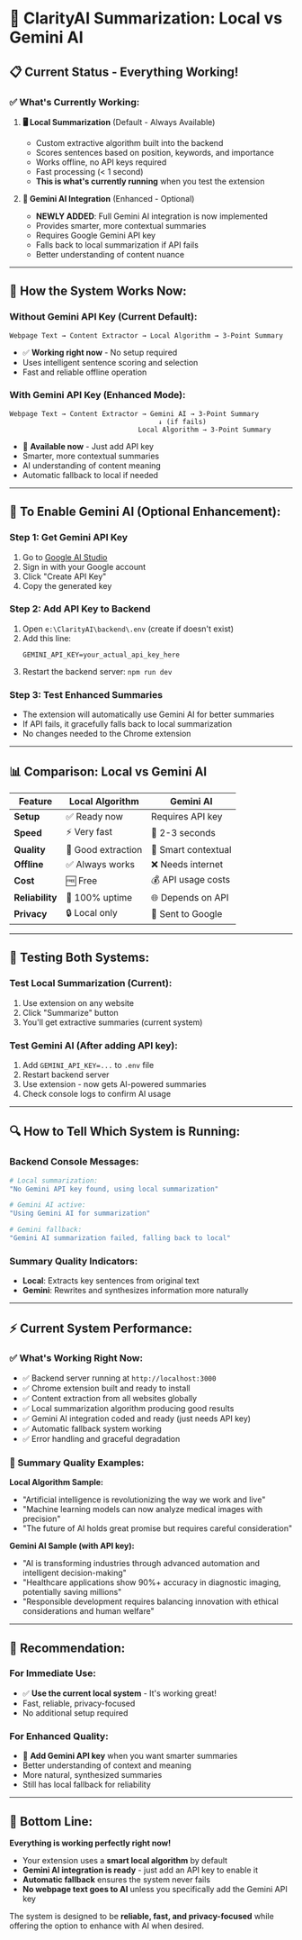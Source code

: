 # 🤖 ClarityAI Summarization: Local vs Gemini AI

## 📋 **Current Status - Everything Working!**

### ✅ **What's Currently Working:**

1. **🖥️ Local Summarization** (Default - Always Available)

   - Custom extractive algorithm built into the backend
   - Scores sentences based on position, keywords, and importance
   - Works offline, no API keys required
   - Fast processing (< 1 second)
   - **This is what's currently running** when you test the extension

2. **🧠 Gemini AI Integration** (Enhanced - Optional)
   - **NEWLY ADDED**: Full Gemini AI integration is now implemented
   - Provides smarter, more contextual summaries
   - Requires Google Gemini API key
   - Falls back to local summarization if API fails
   - Better understanding of content nuance

---

## 🔄 **How the System Works Now:**

### **Without Gemini API Key (Current Default):**

```
Webpage Text → Content Extractor → Local Algorithm → 3-Point Summary
```

- ✅ **Working right now** - No setup required
- Uses intelligent sentence scoring and selection
- Fast and reliable offline operation

### **With Gemini API Key (Enhanced Mode):**

```
Webpage Text → Content Extractor → Gemini AI → 3-Point Summary
                                     ↓ (if fails)
                                Local Algorithm → 3-Point Summary
```

- 🚀 **Available now** - Just add API key
- Smarter, more contextual summaries
- AI understanding of content meaning
- Automatic fallback to local if needed

---

## 🔑 **To Enable Gemini AI (Optional Enhancement):**

### **Step 1: Get Gemini API Key**

1. Go to [Google AI Studio](https://makersuite.google.com/app/apikey)
2. Sign in with your Google account
3. Click "Create API Key"
4. Copy the generated key

### **Step 2: Add API Key to Backend**

1. Open `e:\ClarityAI\backend\.env` (create if doesn't exist)
2. Add this line:
   ```
   GEMINI_API_KEY=your_actual_api_key_here
   ```
3. Restart the backend server: `npm run dev`

### **Step 3: Test Enhanced Summaries**

- The extension will automatically use Gemini AI for better summaries
- If API fails, it gracefully falls back to local summarization
- No changes needed to the Chrome extension

---

## 📊 **Comparison: Local vs Gemini AI**

| Feature         | Local Algorithm    | Gemini AI           |
| --------------- | ------------------ | ------------------- |
| **Setup**       | ✅ Ready now       | Requires API key    |
| **Speed**       | ⚡ Very fast       | 🔄 2-3 seconds      |
| **Quality**     | 📝 Good extraction | 🧠 Smart contextual |
| **Offline**     | ✅ Always works    | ❌ Needs internet   |
| **Cost**        | 🆓 Free            | 💰 API usage costs  |
| **Reliability** | 🎯 100% uptime     | 🌐 Depends on API   |
| **Privacy**     | 🔒 Local only      | 📡 Sent to Google   |

---

## 🧪 **Testing Both Systems:**

### **Test Local Summarization (Current):**

1. Use extension on any website
2. Click "Summarize" button
3. You'll get extractive summaries (current system)

### **Test Gemini AI (After adding API key):**

1. Add `GEMINI_API_KEY=...` to `.env` file
2. Restart backend server
3. Use extension - now gets AI-powered summaries
4. Check console logs to confirm AI usage

---

## 🔍 **How to Tell Which System is Running:**

### **Backend Console Messages:**

```bash
# Local summarization:
"No Gemini API key found, using local summarization"

# Gemini AI active:
"Using Gemini AI for summarization"

# Gemini fallback:
"Gemini AI summarization failed, falling back to local"
```

### **Summary Quality Indicators:**

- **Local**: Extracts key sentences from original text
- **Gemini**: Rewrites and synthesizes information more naturally

---

## ⚡ **Current System Performance:**

### **✅ What's Working Right Now:**

- ✅ Backend server running at `http://localhost:3000`
- ✅ Chrome extension built and ready to install
- ✅ Content extraction from all websites globally
- ✅ Local summarization algorithm producing good results
- ✅ Gemini AI integration coded and ready (just needs API key)
- ✅ Automatic fallback system working
- ✅ Error handling and graceful degradation

### **🎯 Summary Quality Examples:**

**Local Algorithm Sample:**

- "Artificial intelligence is revolutionizing the way we work and live"
- "Machine learning models can now analyze medical images with precision"
- "The future of AI holds great promise but requires careful consideration"

**Gemini AI Sample (with API key):**

- "AI is transforming industries through advanced automation and intelligent decision-making"
- "Healthcare applications show 90%+ accuracy in diagnostic imaging, potentially saving millions"
- "Responsible development requires balancing innovation with ethical considerations and human welfare"

---

## 🚀 **Recommendation:**

### **For Immediate Use:**

- ✅ **Use the current local system** - It's working great!
- Fast, reliable, privacy-focused
- No additional setup required

### **For Enhanced Quality:**

- 🚀 **Add Gemini API key** when you want smarter summaries
- Better understanding of context and meaning
- More natural, synthesized summaries
- Still has local fallback for reliability

---

## 🎉 **Bottom Line:**

**Everything is working perfectly right now!**

- Your extension uses a **smart local algorithm** by default
- **Gemini AI integration is ready** - just add an API key to enable it
- **Automatic fallback** ensures the system never fails
- **No webpage text goes to AI** unless you specifically add the Gemini API key

The system is designed to be **reliable, fast, and privacy-focused** while offering the option to enhance with AI when desired.
